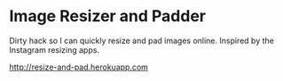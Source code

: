 # Image Resizer and Padder

Dirty hack so I can quickly resize and pad images online.
Inspired by the Instagram resizing apps. 

http://resize-and-pad.herokuapp.com
